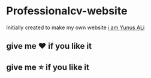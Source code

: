 # Professionalcv-website
Initially created to make my own website [i am Yunus ALi]( https://IAmYunusAli.com)
## give me :heart: if you like it
## give me :star: if you like it

